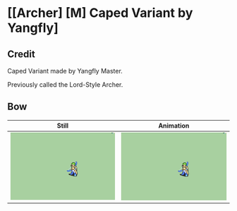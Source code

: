 # [\[Archer\] \[M\] Caped Variant by Yangfly]

## Credit

Caped Variant made by Yangfly Master.

Previously called the Lord-Style Archer.
	
## Bow

| Still | Animation |
| :---: | :-------: |
| ![Bow still](./Bow_000.png) | ![Bow animation](./Bow.gif) |
